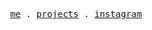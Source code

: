 <p align="center">
  <samp>
    <a href="https://obejansen.nl">me</a> .
    <a href="https://obejansen.nl/projects">projects</a> .
    <a href="https://instagram.com/ikbenobe">instagram</a>
  </samp>
</p>
